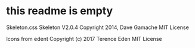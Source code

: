 # this readme is empty


Skeleton.css 
Skeleton V2.0.4
Copyright 2014, Dave Gamache
MIT License



Icons from edent
Copyright (c) 2017 Terence Eden
MIT License